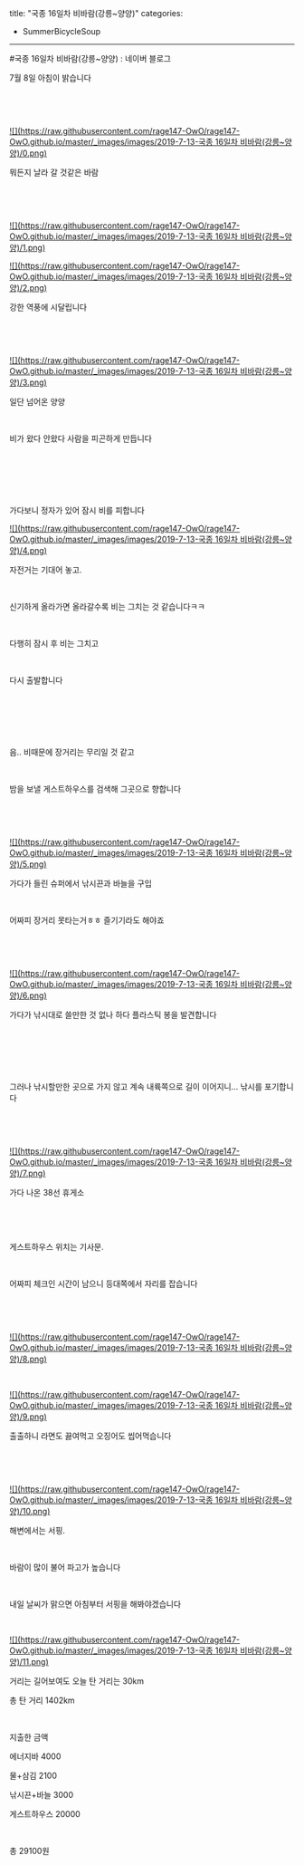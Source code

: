 title: "국종 16일차 비바람(강릉~양양)"
categories:
 - SummerBicycleSoup
---
#국종 16일차 비바람(강릉~양양) : 네이버 블로그







7월 8일 아침이 밝습니다

​

​




 


[![](https://raw.githubusercontent.com/rage147-OwO/rage147-OwO.github.io/master/_images/images/2019-7-13-국종 16일차 비바람(강릉~양양)/0.png)](#) 

 


뭐든지 날라 갈 것같은 바람

​

​




 


[![](https://raw.githubusercontent.com/rage147-OwO/rage147-OwO.github.io/master/_images/images/2019-7-13-국종 16일차 비바람(강릉~양양)/1.png)](#) 

 


[![](https://raw.githubusercontent.com/rage147-OwO/rage147-OwO.github.io/master/_images/images/2019-7-13-국종 16일차 비바람(강릉~양양)/2.png)](#) 

 


강한 역풍에 시달립니다

​

​




 


[![](https://raw.githubusercontent.com/rage147-OwO/rage147-OwO.github.io/master/_images/images/2019-7-13-국종 16일차 비바람(강릉~양양)/3.png)](#) 

 


일단 넘어온 양양

​

비가 왔다 안왔다 사람을 피곤하게 만듭니다

​

​

​

가다보니 정자가 있어 잠시 비를 피합니다




 


[![](https://raw.githubusercontent.com/rage147-OwO/rage147-OwO.github.io/master/_images/images/2019-7-13-국종 16일차 비바람(강릉~양양)/4.png)](#) 

 


자전거는 기대어 놓고.

​

신기하게 올라가면 올라갈수록 비는 그치는 것 같습니다ㅋㅋ

​

다행히 잠시 후 비는 그치고

​

다시 출발합니다

​

​

​

음.. 비때문에 장거리는 무리일 것 같고

​

밤을 보낼 게스트하우스를 검색해 그곳으로 향합니다

​

​




 


[![](https://raw.githubusercontent.com/rage147-OwO/rage147-OwO.github.io/master/_images/images/2019-7-13-국종 16일차 비바람(강릉~양양)/5.png)](#) 

 


가다가 들린 슈퍼에서 낚시끈과 바늘을 구입

​

어짜피 장거리 못타는거ㅎㅎ 즐기기라도 해야죠

​

​




 


[![](https://raw.githubusercontent.com/rage147-OwO/rage147-OwO.github.io/master/_images/images/2019-7-13-국종 16일차 비바람(강릉~양양)/6.png)](#) 

 


가다가 낚시대로 쓸만한 것 없나 하다 플라스틱 봉을 발견합니다

​

​

​

그러나 낚시할만한 곳으로 가지 않고 계속 내륙쪽으로 길이 이어지니... 낚시를 포기합니다

​

​




 


[![](https://raw.githubusercontent.com/rage147-OwO/rage147-OwO.github.io/master/_images/images/2019-7-13-국종 16일차 비바람(강릉~양양)/7.png)](#) 

 


가다 나온 38선 휴게소

​

​

게스트하우스 위치는 기사문.

​

어짜피 체크인 시간이 남으니 등대쪽에서 자리를 잡습니다

​

​




 


[![](https://raw.githubusercontent.com/rage147-OwO/rage147-OwO.github.io/master/_images/images/2019-7-13-국종 16일차 비바람(강릉~양양)/8.png)](#) 

 


​




 


[![](https://raw.githubusercontent.com/rage147-OwO/rage147-OwO.github.io/master/_images/images/2019-7-13-국종 16일차 비바람(강릉~양양)/9.png)](#) 

 


출출하니 라면도 끓여먹고 오징어도 씹어먹습니다

​

​




 


[![](https://raw.githubusercontent.com/rage147-OwO/rage147-OwO.github.io/master/_images/images/2019-7-13-국종 16일차 비바람(강릉~양양)/10.png)](#) 

 


해변에서는 서핑.

​

바람이 많이 불어 파고가 높습니다

​

내일 날씨가 맑으면 아침부터 서핑을 해봐야겠습니다

​




 


[![](https://raw.githubusercontent.com/rage147-OwO/rage147-OwO.github.io/master/_images/images/2019-7-13-국종 16일차 비바람(강릉~양양)/11.png)](#) 

 


거리는 길어보여도 오늘 탄 거리는 30km

총 탄 거리 1402km

​

지출한 금액

에너지바 4000

물+삼김 2100

낚시끈+바늘 3000

게스트하우스 20000

​

총 29100원

​

​